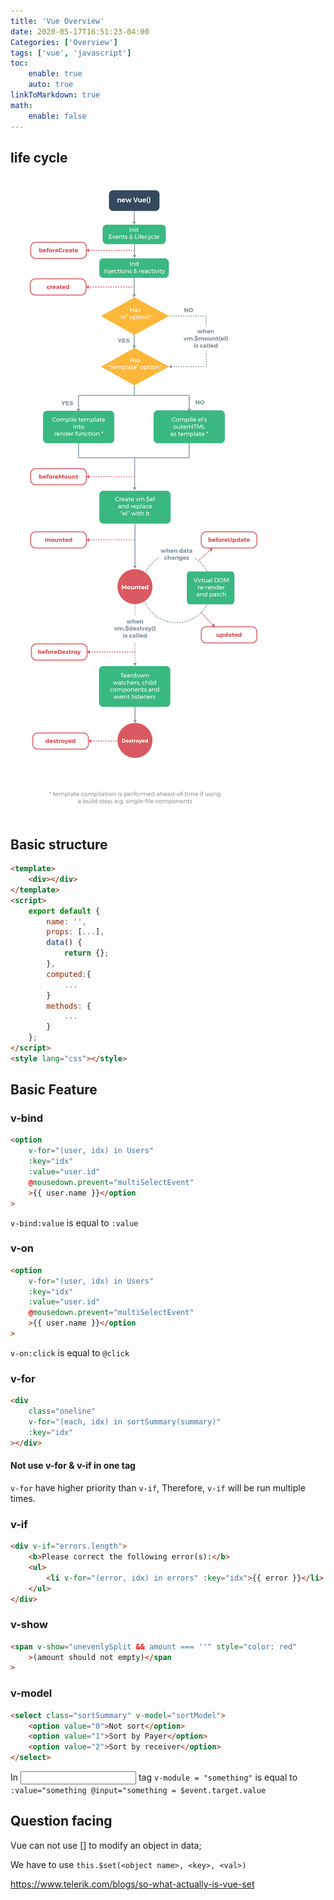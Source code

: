 ```yaml
---
title: 'Vue Overview'
date: 2020-05-17T16:51:23-04:00
Categories: ['Overview']
tags: ['vue', 'javascript']
toc:
    enable: true
    auto: true
linkToMarkdown: true
math:
    enable: false
---
```


## life cycle

![lifeCycyle](/images/2020-05-17-vue/lifecycle.png)

## Basic structure

```html
<template>
    <div></div>
</template>
<script>
    export default {
        name: '',
        props: [...],
        data() {
            return {};
        },
        computed:{
            ...
        }
        methods: {
            ...
        }
    };
</script>
<style lang="css"></style>
```

## Basic Feature

### v-bind

```html
<option
    v-for="(user, idx) in Users"
    :key="idx"
    :value="user.id"
    @mousedown.prevent="multiSelectEvent"
    >{{ user.name }}</option
>
```

`v-bind:value` is equal to `:value`

### v-on

```html
<option
    v-for="(user, idx) in Users"
    :key="idx"
    :value="user.id"
    @mousedown.prevent="multiSelectEvent"
    >{{ user.name }}</option
>
```

`v-on:click` is equal to `@click`

### v-for

```html
<div
    class="oneline"
    v-for="(each, idx) in sortSummary(summary)"
    :key="idx"
></div>
```

#### Not use v-for & v-if in one tag

`v-for` have higher priority than `v-if`, Therefore, `v-if` will be run multiple times.

### v-if

```html
<div v-if="errors.length">
    <b>Please correct the following error(s):</b>
    <ul>
        <li v-for="(error, idx) in errors" :key="idx">{{ error }}</li>
    </ul>
</div>
```

### v-show

```html
<span v-show="unevenlySplit && amount === ''" style="color: red"
    >(amount should not empty)</span
>
```

### v-model

```html
<select class="sortSummary" v-model="sortModel">
    <option value="0">Not sort</option>
    <option value="1">Sort by Payer</option>
    <option value="2">Sort by receiver</option>
</select>
```

In <input> tag `v-module = "something"` is equal to `:value="something @input="something = $event.target.value`

## Question facing

Vue can not use [] to modify an object in data;

We have to use `this.$set(<object name>, <key>, <val>)`

https://www.telerik.com/blogs/so-what-actually-is-vue-set
